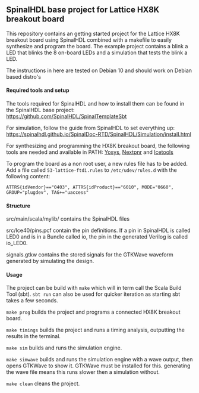## SpinalHDL base project for Lattice HX8K breakout board 

This repository contains an getting started project for the Lattice HX8K breakout board using SpinalHDL combined with a makefile to easily synthesize and program the board. 
The example project contains a blink a LED that blinks the 8 on-board LEDs and a simulation that tests the blink a LED.

The instructions in here are tested on Debian 10 and should work on Debian based distro's

#### Required tools and setup
The tools required for SpinalHDL and how to install them can be found in the SpinalHDL base project:
https://github.com/SpinalHDL/SpinalTemplateSbt

For simulation, follow the guide from SpinalHDL to set everything up:
https://spinalhdl.github.io/SpinalDoc-RTD/SpinalHDL/Simulation/install.html

For synthesizing and programming the HX8K breakout board, the following tools are needed and available in PATH:
[Yosys](https://github.com/YosysHQ/yosys), [Nextpnr](https://github.com/YosysHQ/nextpnr) and [Icetools](https://github.com/cliffordwolf/icestorm)

To program the board as a non root user, a new rules file has to be added. 
Add a file called `53-lattice-ftdi.rules` to `/etc/udev/rules.d` with the following content:
```
ATTRS{idVendor}=="0403", ATTRS{idProduct}=="6010", MODE="0660", GROUP="plugdev", TAG+="uaccess"
```

#### Structure
src/main/scala/mylib/ contains the SpinalHDL files

src/Ice40/pins.pcf contain the pin definitions.  If a pin in SpinalHDL is called LED0 and is in a Bundle called io, the pin in the generated Verilog is called io_LED0.

signals.gtkw contains the stored signals for the GTKWave waveform generated by simulating the design.

#### Usage
The project can be build with `make` which will in term call the Scala Build Tool (sbt). `sbt run` can also be used for quicker iteration as starting sbt takes a few seconds.

`make prog` builds the project and programs a connected HX8K breakout board.

`make timings` builds the project and runs a timing analysis, outputting the results in the terminal.

`make sim` builds and runs the simulation engine. 

`make simwave` builds and runs the simulation engine with a wave output, then opens GTKWave to show it. GTKWave must be installed for this. generating the wave file means this runs slower then a simulation without.

`make clean` cleans the project.
 
